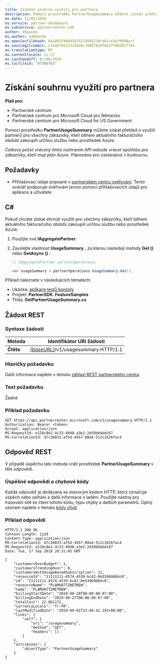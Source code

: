 ```yaml
---
title: Získání souhrnu využití pro partnera
description: Pomocí prostředku PartnerUsageSummary můžete získat přehled o využití partnerů pro všechny zákazníky, kteří během aktuálního fakturačního období zakoupili určitou službu nebo prostředek Azure.
ms.date: 11/01/2019
ms.service: partner-dashboard
ms.subservice: partnercenter-sdk
author: khpavan
ms.author: sakhanda
ms.openlocfilehash: ba1885f46043a75274595239fe61ce3ef0998acf
ms.sourcegitcommit: cfedd76e573c5616cf006f826f4e27f08281f7b4
ms.translationtype: MT
ms.contentlocale: cs-CZ
ms.lasthandoff: 07/08/2020
ms.locfileid: "97766763"
---
```

# <a name="get-a-usage-summary-for-a-partner"></a>Získání souhrnu využití pro partnera

**Platí pro:**

- Partnerské centrum
- Partnerské centrum pro Microsoft Cloud pro Německo
- Partnerské centrum pro Microsoft Cloud for US Government

Pomocí prostředku **PartnerUsageSummary** můžete získat přehled o využití partnerů pro všechny zákazníky, kteří během aktuálního fakturačního období zakoupili určitou službu nebo prostředek Azure.

*Celkový počet vrácený tímto rozhraním API nebude vracet spotřebu pro zákazníky, kteří mají plán Azure.* Plánováno pro zastaralost v budoucnu.

## <a name="prerequisites"></a>Požadavky

- Přihlašovací údaje popsané v [partnerském centru ověřování](partner-center-authentication.md). Tento scénář podporuje ověřování jenom pomocí přihlašovacích údajů pro aplikace a uživatele.

## <a name="c"></a>C\#

Pokud chcete získat shrnutí využití pro všechny zákazníky, kteří během aktuálního fakturačního období zakoupili určitou službu nebo prostředek Azure:

1. Použijte své **IAggregatePartner**.

2. Zavolejte vlastnost **UsageSummary** , za kterou následují metody **Get ()** nebo **GetAsync ()** :

    ``` csharp
    // IAggregatePartner partnerOperations;

    var usageSummary = partnerOperations.UsageSummary.Get();
    ```

Příklad naleznete v následujících tématech:

- Ukázka: [aplikace testů konzoly](console-test-app.md)
- Projekt: **PartnerSDK. FeatureSamples**
- Třída: **GetPartnerUsageSummary.cs**

## <a name="rest-request"></a>Žádost REST

### <a name="request-syntax"></a>Syntaxe žádosti

| Metoda  | Identifikátor URI žádosti                                                         |
|---------|---------------------------------------------------------------------|
| **Čtěte** | [*{baseURL}*](partner-center-rest-urls.md)/v1/usagesummary HTTP/1.1 |

### <a name="request-headers"></a>Hlavičky požadavku

Další informace najdete v tématu [záhlaví REST partnerského centra](headers.md).

### <a name="request-body"></a>Text požadavku

Žádné

### <a name="request-example"></a>Příklad požadavku

```http
GET https://api.partnercenter.microsoft.com/v1/usagesummary HTTP/1.1
Authorization: Bearer <token>
Accept: application/json
MS-RequestId: e128c8e2-4c33-4940-a3e2-2e59b0abdc67
MS-CorrelationId: 47c36033-af5d-4457-80a4-512c1626fac4
```

## <a name="rest-response"></a>Odpověď REST

V případě úspěchu tato metoda vrátí prostředek **PartnerUsageSummary** v těle odpovědi.

### <a name="response-success-and-error-codes"></a>Úspěšné odpovědi a chybové kódy

Každá odpověď je dodávána se stavovým kódem HTTP, který označuje úspěch nebo selhání a další informace o ladění. Použijte nástroj pro trasování sítě ke čtení tohoto kódu, typu chyby a dalších parametrů. Úplný seznam najdete v tématu [kódy chyb](error-codes.md).

### <a name="response-example"></a>Příklad odpovědi

```http
HTTP/1.1 200 OK
Content-Length: 1120
Content-Type: application/json
MS-CorrelationId: 47c36033-af5d-4457-80a4-512c1626fac4
MS-RequestId: e128c8e2-4c33-4940-a3e2-2e59b0abdc67
Date: Tue, 17 Sep 2019 20:31:45 GMT

{
    "customersOverBudget": 1,
    "customersTrendingOver": 0,
    "customersWithUsageBasedSubscription": 11,
    "resourceId": "11111111-4574-4539-bc42-0e539b9684c0",
    "id": "11111111-4574-4539-bc42-0e539b9684c0",
    "resourceName": "PLAMUATT2NETNEW",
    "name": "PLAMUATT2NETNEW",
    "billingStartDate": "2019-08-28T00:00:00-07:00",
    "billingEndDate": "2019-09-27T00:00:00-07:00",
    "totalCost": 22.861172,
    "currencyLocale": "fr-FR",
    "lastModifiedDate": "2019-09-01T23:04:41.193+00:00",
    "links": {
        "self": {
            "uri": "/usagesummary",
            "method": "GET",
            "headers": []
        }
    },
    "attributes": {
        "objectType": "PartnerUsageSummary"
    }
}
```
